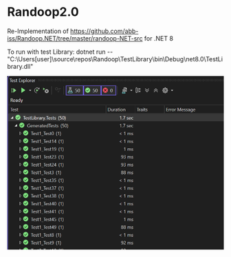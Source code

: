 # Randoop2.0


Re-Implementation of https://github.com/abb-iss/Randoop.NET/tree/master/randoop-NET-src for .NET 8

To run with test Library:
dotnet run -- "C:\Users\[user]\source\repos\Randoop\TestLibrary\bin\Debug\net8.0\TestLibrary.dll"


![demotestlib](https://github.com/tarasermolenko/Randoop2.0/blob/dev/ReadMeImages/demoimage.png?raw=true)
